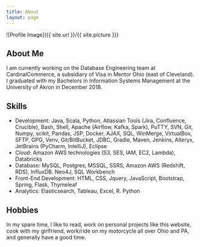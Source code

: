 ```yaml
---
title: About
layout: page
---
```

![Profile Image]({{ site.url }}/{{ site.picture }})

<h2>About Me </h2>
I am currently working on the Database Engineering team at CardinalCommerce, a subsidiary of Visa in Mentor Ohio (east of Cleveland). I graduated with my Bachelors in Information Systems Management at the University of Akron in December 2018. 

<h2>Skills</h2>

- Development: Java, Scala, Python, Atlassian Tools (Jira, Confluence, Crucible), Bash, Shell, Apache (Airflow, Kafka, Spark), PuTTY, SVN, Git, Numpy, scikit, Pandas, JSP, Docker, AJAX, SQL, WinMerge, VirtualBox, SFTP, GPG, Venv, Git/BitBucket, JDBC, Gradle, Maven, Jenkins, Alteryx, JetBrains (PyCharm, IntelliJ), Eclipse
- Cloud: Amazon AWS technologies (S3, SES, IAM, EC2, Lambda), Databricks
- Database: MySQL, Postgres, MSSQL, SSRS, Amazon AWS (Redshift, RDS), InfluxDB. Neo4J, SQL Workbench
- Front-End Development: HTML, CSS, Jquery, JavaScript, Bootstrap, Spring, Flask, Thymeleaf
- Analytics: Elasticsearch, Tableau, Excel, R. Python


<h2> Hobbies </h2>
In my spare time, I like to read, work on personal projects like this website, cook with my girlfriend, work/ride on my motorcycle all over Ohio and PA, and generally have a good time. 

